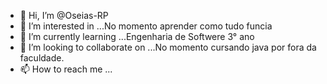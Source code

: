 - 👋 Hi, I’m @Oseias-RP
- 👀 I’m interested in ...No momento aprender  como tudo funcia
- 🌱 I’m currently learning ...Engenharia de Softwere 3° ano
- 💞️ I’m looking to collaborate on ...No momento cursando java por fora da faculdade.
- 📫 How to reach me ...

<!---
Oseias-RP/Oseias-RP is a ✨ special ✨ repository because its `README.md` (this file) appears on your GitHub profile.
You can click the Preview link to take a look at your changes.
--->
